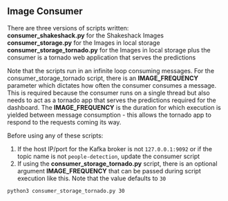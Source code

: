## Image Consumer
There are three versions of scripts written:    
**consumer_shakeshack.py** for the Shakeshack Images    
**consumer_storage.py** for the Images in local storage    
**consumer_storage_tornado.py** for the Images in local storage plus the consumer is a tornado web application that serves the predictions    

Note that the scripts run in an infinite loop consuming messages. For the consumer_storage_tornado script, there is an **IMAGE_FREQUENCY** parameter which dictates how often the consumer consumes a message. This is required because the consumer runs on a single thread but also needs to act as a tornado app that serves the predictions required for the dashboard. The **IMAGE_FREQUENCY** is the duration for which execution is yielded between message consumption - this allows the tornado app to respond to the requests coming its way.    

Before using any of these scripts:
1) If the host IP/port for the Kafka broker is not `127.0.0.1:9092` or if the topic name is not `people-detection`, update the consumer script
2) If using the **consumer_storage_tornado.py** script, there is an optional argument **IMAGE_FREQUENCY** that can be passed during script execution like this. Note that the value defaults to `30`    
```
python3 consumer_storage_tornado.py 30
```
